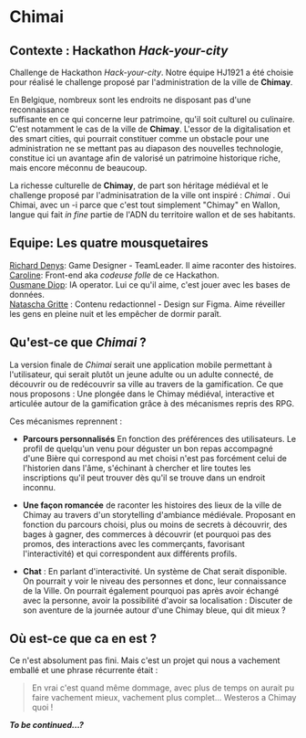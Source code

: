 # Chimai 

## Contexte : Hackathon *Hack-your-city*

Challenge de Hackathon *Hack-your-city*. Notre équipe HJ1921 a été choisie pour réalisé le challenge proposé par l'administration de la ville de **Chimay**. 

En Belgique, nombreux sont les endroits ne disposant pas d'une reconnaissance     
suffisante en ce qui concerne leur patrimoine, qu'il soit culturel ou culinaire. 
C'est notamment le cas de la ville de **Chimay**. 
L'essor de la digitalisation et des smart cities, qui pourrait constituer comme un obstacle pour une administration 
ne se mettant pas au diapason des nouvelles technologie, constitue ici un avantage afin de valorisé un patrimoine 
historique riche, mais encore méconnu de beaucoup. 

La richesse culturelle de **Chimay**, de part son héritage médiéval et le challenge proposé par l'adminisatration de la ville ont 
inspiré : *Chimai* . Oui Chimai, avec un -i parce que c'est tout simplement "Chimay" en Wallon, langue qui fait *in fine* partie de l'ADN du territoire wallon et de ses habitants.

## Equipe: Les quatre mousquetaires

[Richard Denys](https://github.com/Richyden): Game Designer - TeamLeader. Il aime raconter des histoires.      
[Caroline](https://github.com/Nooreyni): Front-end aka *codeuse folle* de ce Hackathon.     
[Ousmane Diop](https://github.com/iCarolinei): IA operator. Lui ce qu'il aime, c'est jouer avec les bases de données.     
[Natascha Gritte](https://github.com/Dhaibuna) : Contenu redactionnel - Design sur Figma. Aime réveiller les gens en pleine nuit et les     empêcher de dormir paraît.        

## Qu'est-ce que *Chimai* ? 

 La version finale de *Chimai* serait une application mobile permettant à l'utilisateur, qui serait plutôt un jeune adulte ou un adulte connecté, de découvrir ou de redécouvrir sa ville au 
travers de la gamification. Ce que nous proposons : Une plongée dans le Chimay médiéval, interactive et articulée autour de la gamification grâce à des mécanismes repris des RPG.

Ces mécanismes reprennent : 

- **Parcours personnalisés** En fonction des préférences des utilisateurs. Le profil de quelqu'un venu pour déguster un bon repas accompagné d'une Bière qui correspond au met choisi n'est pas forcément celui de l'historien dans l'âme, s'échinant à chercher et lire toutes les inscriptions qu'il peut trouver dès qu'il se trouve dans un endroit inconnu. 

- **Une façon romancée** de raconter les histoires des lieux de la ville de Chimay au travers d'un storytelling d'ambiance médiévale. Proposant en fonction du parcours choisi, plus ou moins de secrets à découvrir, des bages à gagner, des commerces à découvrir (et pourquoi pas des promos, des interactions avec les commerçants, favorisant l'interactivité) et qui correspondent aux différents profils. 

- **Chat** : En parlant d'interactivité. Un système de Chat serait disponible. On pourrait y voir le niveau des personnes et donc, leur connaissance de la Ville. On pourrait également pourquoi pas après avoir échangé avec la personne, avoir la possibilité d'avoir sa localisation : Discuter de son aventure de la journée autour d'une Chimay bleue, qui dit mieux ? 


## Où est-ce que ca en est ? 

Ce n'est absolument pas fini. Mais c'est un projet qui nous a vachement emballé et une phrase récurrente était : 

> En vrai c'est quand même dommage, avec plus de temps on aurait pu faire vachement mieux, vachement plus complet... Westeros a Chimay quoi ! 

**_To be continued...?_**